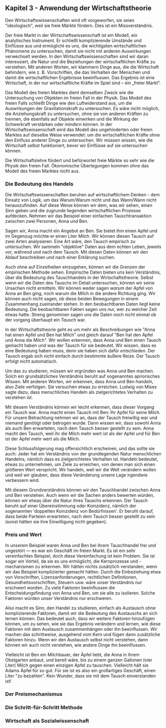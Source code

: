 ## Kapitel 3 - Anwendung der Wirtschaftstheorie

<!-- {"para_id": "03_000_38e8_b676", "done": 1, "fre": 60, "wsf": 54} -->

Den Wirtschaftswissenschaften wird oft vorgeworfen, sie seien "ideologisch", weil sie freie Märkte fördern. Dies ist ein Missverständnis.

<!-- {"para_id": "03_001_7b5a_ceef", "done": 1, "fre": 52, "wsf": 33} -->

Der freie Markt in der Wirtschaftswissenschaft ist ein Modell, ein analytisches Instrument. Er schließt komplizierende Umstände und Einflüsse aus und ermöglicht es uns, die wichtigsten wirtschaftlichen Phänomene zu untersuchen, damit sie nicht mit anderen Auswirkungen verwechselt werden. In den Wirtschaftswissenschaften sind wir daran interessiert, die Natur und die Beziehungen der wirtschaftlichen Kräfte zu verstehen. Mit anderen Worten, wir klammern Dinge aus, die die Wirtschaft behindern, wie z. B. Vorschriften, die das Verhalten der Menschen und damit die wirtschaftlichen Ergebnisse beeinflussen. Das Ergebnis ist eine Wirtschaft, in der nur wirtschaftliche Kräfte im Spiel sind – ein „freier Markt“.

<!-- {"para_id": "03_002_dc61_2590", "done": 1, "fre": 47, "wsf": 37} -->

Das Modell des freien Marktes dient demselben Zweck wie die Untersuchung von Objekten im freien Fall in der Physik. Das Modell des freien Falls schließt Dinge wie den Luftwiderstand aus, um die Auswirkungen der Gravitationskraft zu untersuchen. Es wäre nicht möglich, die Anziehungskraft zu untersuchen, ohne sie von anderen Kräften zu trennen, die ebenfalls auf Objekte einwirken und die Wirkung der Schwerkraft verstärken oder mindern können. In der Wirtschaftswissenschaft wird das Modell des ungehinderten oder freien Marktes auf dieselbe Weise verwendet: um die wirtschaftlichen Kräfte ohne den Einfluss anderer Dinge zu untersuchen. Wir müssen wissen, wie die Wirtschaft selbst funktioniert, bevor wir Einflüsse auf sie untersuchen können.

<!-- {"para_id": "03_003_e7dc_2ca1", "done": 1, "fre": 61, "wsf": 63} -->

Die Wirtschaftslehre fördert und befürwortet freie Märkte so sehr wie die Physik den freien Fall. Ökonomische Überlegungen kommen ohne das Modell des freien Marktes nicht aus.

### Die Bedeutung des Handels

<!-- {"para_id": "03_004_bafa_fd8b", "done": 1, "fre": 46, "wsf": 36} -->

Die Wirtschaftswissenschaften beruhen auf wirtschaftlichem Denken - dem Einsatz von Logik, um das Warum/Warum nicht und das Wann/Wann nicht herauszufinden. Auf diese Weise können wir dem, was wir sehen, einen Sinn geben und die zugrunde liegenden wirtschaftlichen Prozesse aufdecken. Nehmen wir das Beispiel einer einfachen Tauschtransaktion zwischen zwei Personen, Anna und Ben.

<!-- {"para_id": "03_005_4399_5d9c", "done": 1, "fre": 75, "wsf": 75} -->

Sagen wir, Anna macht ein Angebot an Ben. Sie bietet ihm einen Apfel und im Gegenzug möchte er einen Liter Milch. Wir können diesen Tausch auf zwei Arten analysieren. Eine Art wäre, den Tausch empirisch zu untersuchen. Wir sammeln "objektive" Daten aus dem echten Leben, jeweils vor, während und nach dem Tausch. Mit diesen Daten können wir den Ablauf beschreiben und nach einer Erklärung suchen.

<!-- {"para_id": "03_006_97f9_d006", "done": 1, "fre": 60, "wsf": 60} -->

Auch ohne auf Einzelheiten einzugehen, können wir die Grenzen der empirischen Methode sehen. Empirische Daten bieten uns kein Verständnis, über die Bedeutung des Tauschhandels in der Wirtschaftstheorie. Selbst wenn wir die Daten des Tauschs im Detail untersuchen, können wir seine Ursachen nicht ermitteln. Wir können weder sagen *warum* der Apfel von Anna an Ben ging, noch warum die Milch in die andere Richtung ging. Wir können auch nicht sagen, ob diese beiden Bewegungen in einem Zusammenhang zueinander stehen. In den beobachtbaren Daten liegt keine Bedeutung. Die beobachtbaren Fakten sagen uns nur, wer zu welcher Zeit etwas hatte. Streng genommen sagen uns die Daten noch nicht einmal ob der vorgang überhaupt ein *Tausch* war.

<!-- {"para_id": "03_007_8534_88ec", "done": 1, "fre": 77, "wsf": 76} -->

In der Wirtschaftstheorie geht es um mehr als Beschreibungen wie "Anna hat einen Apfel und Ben hat Milch" und gleich darauf "Ben hat den Apfel und Anna die Milch". Wir wollen erkennen, dass Anna und Ben einen Tausch gemacht haben und was der Tausch für sie bedeutet. Wir wissen, dass es eine Bedeutung haben muss, denn sie haben sich dafür *entschieden*. Der Tausch ergab sich nicht einfach durch bestimmte äußere Reize. Der Tausch erfolgt nicht automatisch.

<!-- {"para_id": "03_008_0567_685d", "done": 1, "fre": 52, "wsf": 39} -->

Um das zu studieren, müssen wir ergründen was Anna und Ben machen. Solch ein grundsätzliches Verständnis beruht auf sogenanntes apriorisches Wissen. Mit anderen Worten, wir erkennen, dass Anna und Ben *handeln*, also Ziele verfolgen. Sie versuchen etwas zu erreichen. Ludwig von Mises sagte dazu, dass menschliches Handeln als zielgerichtetes Verhalten zu verstehen ist.

<!-- {"para_id": "03_009_bbf8_809b", "done": 1, "fre": 81, "wsf": 80} -->

Mit diesem Verständnis können wir leicht erkennen, dass dieser Vorgang ein Tausch war. Anna macht einen Tausch mit Ben: Ihr Apfel für seine Milch. Für unsere Betrachtung nehmen wir an, dass der Tausch freiwillig war und niemand genötigt oder betrogen wurde. Dann wissen wir, dass sowohl Anna als auch Ben erwarteten, nach dem Tausch besser gestellt zu sein. Anna macht den Tausch, weil ihr die Milch mehr wert ist als der Apfel und für Ben ist der Apfel mehr wert als die Milch.

<!-- {"para_id": "03_010_16f7_6895", "done": 1, "fre": 47, "wsf": 28} -->

Diese Schlussfolgerung mag offensichtlich erscheinen, und das sollte sie auch: Jeder hat ein Verständnis von der grundlegenden Natur menschlichen Handelns, nämlich dass es zielgerichtetes Verhalten ist. Handeln bedeutet, etwas zu unternehmen, um Ziele zu erreichen, von denen man sich einen größeren Wert verspricht. Wir handeln, weil wir die Welt verändern wollen und weil wir glauben, dass diese Veränderung unsere Lage irgendwie verbessern wird.

<!-- {"para_id": "03_011_f612_7052", "done": 1, "fre": 52, "wsf": 43} -->

Mit diesem Grundverständnis können wir den Tauschhandel zwischen Anna und Ben verstehen. Auch wenn wir die Sachen anders bewerten würden, können wir etwas über die Natur ihres Tauschs erkennen. Der Tausch beruht auf einer Übereinstimmung oder Koinzidenz, nämlich der sogenannten 'doppelten Koinzidenz von Bedürfnissen'. Er beruht darauf, dass beide Parteien erwarteten, nach dem Tausch besser gestellt zu sein (sonst hätten sie ihre Einwilligung nicht gegeben).

### Preis und Wert

<!-- {"para_id": "03_012_50a9_e254", "done": 1, "fre": 50, "wsf": 39} -->

In unserem Beispiel waren Anna und Ben bei ihrem Tauschhandel frei und ungestört — es war ein Geschäft im freien Markt. Es ist ein sehr vereinfachtes Beispiel, doch diese Vereinfachung ist kein Problem. Sie ist sogar ein Vorteil, da sie es uns ermöglicht, die Kernprozesse und -mechanismen zu erkennen. Wir hätten nichts zusätzlich verstanden, wenn wir das Beispiel komplizierter gemacht hätten. Durch die Einbeziehung etwa von Vorschriften, Lizenzanforderungen, rechtlichen Definitionen, Gesundheitsvorschriften, Steuern usw. wäre unser Verständnis nur erschwert worden. Zu viele Faktoren beeinflussen die Entscheidungsfindung von Anna und Ben, um sie alle zu isolieren. Solche Faktoren würden unser Verständnis nur erschweren.

<!-- {"para_id": "03_013_3250_2ab8", "done": 0, "fre": 53, "wsf": 36} -->

Also macht es Sinn, den Handel zu studieren, einfach als Austausch ohne komplizierende Faktoren, damit wir die Bedeutung des Austauschs an sich lernen können. Das bedeutet auch, dass wir weitere Faktoren hinzufügen können, um zu sehen, wie sie das Ergebnis verändern und lernen, wie diese Faktoren mit dem Austausch zusammenhängen oder ihn beeinflussen. Wir machen das schrittweise, ausgehend vom Kern und fügen dann zusätzliche Faktoren hinzu. Wenn wir den Austausch selbst nicht verstehen, dann können wir auch nicht verstehen, wie andere Dinge ihn beeinflussen.

<!-- {"para_id": "03_014_ac1c_495f", "done": 0, "fre": 71, "wsf": 71} -->

Vielleicht ist Ben ein Milchbauer, der Äpfel liebt, die Anna in ihrem Obstgarten anbaut, und bereit wäre, bis zu einem ganzen Gallonen (vier Liter) Milch gegen einen einzigen Apfel zu tauschen. Vielleicht hält sie Adams Äpfel für so gut. Für sie ist es also ein großartiges Geschäft, einen Liter "zu bezahlen". Kein Wunder, dass sie mit dem Tausch einverstanden ist!

### Der Preismechanismus

### Die Schritt-für-Schritt Methode

### Wirtschaft als Sozialwissenschaft
